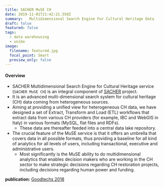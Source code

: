 ```yaml
---
title: SACHER MuSE CH
date: 2019-11-01T21:42:21.558Z
summary:   Multidimensional Search Engine For Cultural Heritage Data
draft: false
featured: false
tags:
  - data warehousing
  - unibo
image:
  filename: featured.jpg
  focal_point: Smart
  preview_only: false
---
```

#### Overview


- SACHER Multidimensional Search Engine for Cultural Heritage service (`SACHER MuSE CH`) is an integral component of [SACHER](http://www.eng.sacherproject.com/home) project. 
- It is an advanced multi-dimensional search system for cultural heritage (CH) data coming from heterogeneous sources. 
- Aiming at providing a unified view for heterogeneous CH data, we have designed a set of Extract, Transform and Load (ETL) workflows that extract data from various CH providers (for example, IBC and WebGIS in Italy) in various formats (MySQL, flat files and RDFs). 
  - These data are thereafter feeded into a central data lake repository. 
- The crucial feature of the MuSE service is that it offers an umbrella that covers data in all possible formats, thus providing a baseline for all kind of analytics for all levels of users, including transactional, executive and administrative users. 
  - Most significantly is the MuSE ability to do multidimensional analytics that enables decision makers who are working in the CH sector to make strategic decisions regarding CH restoration projects, including decisions regarding human power and funding. 


**publication:** [Goodtechs 2018](https://iris.unimore.it/retrieve/handle/11380/1169296/208313/SACHER_Project.pdf)
